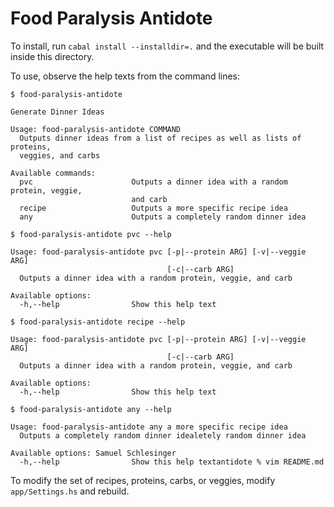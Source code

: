 # Food Paralysis Antidote

To install, run `cabal install --installdir=.` and the executable will be
built inside this directory.

To use, observe the help texts from the command lines:

```
$ food-paralysis-antidote

Generate Dinner Ideas

Usage: food-paralysis-antidote COMMAND
  Outputs dinner ideas from a list of recipes as well as lists of proteins,
  veggies, and carbs

Available commands:
  pvc                      Outputs a dinner idea with a random protein, veggie,
                           and carb
  recipe                   Outputs a more specific recipe idea
  any                      Outputs a completely random dinner idea

$ food-paralysis-antidote pvc --help

Usage: food-paralysis-antidote pvc [-p|--protein ARG] [-v|--veggie ARG]
                                   [-c|--carb ARG]
  Outputs a dinner idea with a random protein, veggie, and carb

Available options:
  -h,--help                Show this help text

$ food-paralysis-antidote recipe --help

Usage: food-paralysis-antidote pvc [-p|--protein ARG] [-v|--veggie ARG]
                                   [-c|--carb ARG]
  Outputs a dinner idea with a random protein, veggie, and carb

Available options:
  -h,--help                Show this help text

$ food-paralysis-antidote any --help

Usage: food-paralysis-antidote any a more specific recipe idea
  Outputs a completely random dinner idealetely random dinner idea

Available options: Samuel Schlesinger
  -h,--help                Show this help textantidote % vim README.md 
```

To modify the set of recipes, proteins, carbs, or veggies, modify `app/Settings.hs`
and rebuild.
